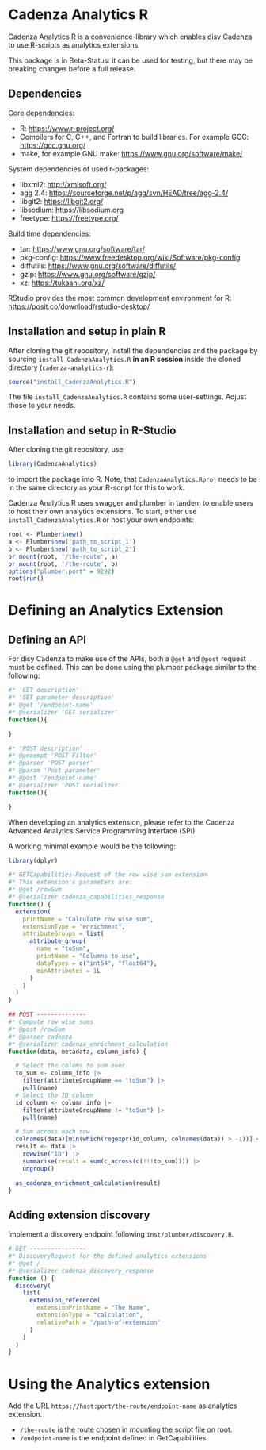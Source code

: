 # Cadenza Analytics R

Cadenza Analytics R is a convenience-library which enables
[disy Cadenza](https://www.disy.net/de/produkte/cadenza/datenanalyse-software/)
to use R-scripts as analytics extensions.

This package is in Beta-Status: it can be used for testing, but there
may be breaking changes before a full release.

## Dependencies

Core dependencies:

- R: https://www.r-project.org/
- Compilers for C, C++, and Fortran to build libraries. For example GCC: https://gcc.gnu.org/
- make, for example GNU make: https://www.gnu.org/software/make/

System dependencies of used r-packages:

- libxml2: http://xmlsoft.org/
- agg 2.4: https://sourceforge.net/p/agg/svn/HEAD/tree/agg-2.4/
- libgit2: https://libgit2.org/
- libsodium: https://libsodium.org
- freetype: https://freetype.org/

Build time dependencies:

- tar: https://www.gnu.org/software/tar/
- pkg-config: https://www.freedesktop.org/wiki/Software/pkg-config
- diffutils: https://www.gnu.org/software/diffutils/
- gzip: https://www.gnu.org/software/gzip/
- xz: https://tukaani.org/xz/

RStudio provides the most common development environment for R:
https://posit.co/download/rstudio-desktop/

## Installation and setup in plain R

After cloning the git repository, install the dependencies and the
package by sourcing `install_CadenzaAnalytics.R` **in an R session**
inside the cloned directory (`cadenza-analytics-r`):

```r
source("install_CadenzaAnalytics.R")
```

The file `install_CadenzaAnalytics.R` contains some
user-settings. Adjust those to your needs.

## Installation and setup in R-Studio

After cloning the git repository, use

```r
library(CadenzaAnalytics)
```

to import the package into R. Note, that `CadenzaAnalytics.Rproj` needs to
be in the same directory as your R-script for this to work.

Cadenza Analytics R uses swagger and plumber in tandem to enable users
to host their own analytics extensions. To start, either use
`install_CadenzaAnalytics.R` or host your own endpoints:

````r
root <- Plumber$new()
a <- Plumber$new('path_to_script_1')
b <- Plumber$new('path_to_script_2')
pr_mount(root, '/the-route', a)
pr_mount(root, '/the-route', b)
options("plumber.port" = 9292)
root$run()
````

# Defining an Analytics Extension

## Defining an API

For disy Cadenza to make use of the APIs, both a `@get` and `@post` request must be defined.  This can be done using the plumber package similar to the following:

```r
#* 'GET description'
#* 'GET parameter description'
#* @get '/endpoint-name'
#* @serializer 'GET serializer'
function(){

}

#* 'POST description'
#* @preempt 'POST Filter'
#* @parser 'POST parser'
#* @param 'Post parameter'
#* @post '/endpoint-name'
#* @serializer 'POST serializer'
function(){

}
```

When developing an analytics extension, please refer to the Cadenza Advanced Analytics Service Programming Interface (SPI).

A working minimal example would be the following:

```r
library(dplyr)

#* GETCapabilities-Request of the row wise sum extension
#* This extension's parameters are:
#* @get /rowSum
#* @serializer cadenza_capabilities_response
function() {
  extension(
    printName = "Calculate row wise sum",
    extensionType = "enrichment",
    attributeGroups = list(
      attribute_group(
        name = "toSum",
        printName = "Columns to use",
        dataTypes = c("int64", "float64"),
        minAttributes = 1L
      )
    )
  )
}

## POST --------------
#* Compute row wise sums
#* @post /rowSum
#* @parser cadenza
#* @serializer cadenza_enrichment_calculation
function(data, metadata, column_info) {

  # Select the colums to sum over
  to_sum <- column_info |>
    filter(attributeGroupName == "toSum") |>
    pull(name)
  # Select the ID column
  id_column <- column_info |>
    filter(attributeGroupName != "toSum") |>
    pull(name)

  # Sum across each row
  colnames(data)[min(which(regexpr(id_column, colnames(data)) > -1))] <- "ID"
  result <- data |>
    rowwise("ID") |>
    summarise(result = sum(c_across(c(!!!to_sum)))) |>
    ungroup()

  as_cadenza_enrichment_calculation(result)
}
```

## Adding extension discovery

Implement a discovery endpoint following `inst/plumber/discovery.R`.

```r
# GET ----------------
#* DiscoveryRequest for the defined analytics extensions
#* @get /
#* @serializer cadenza_discovery_response
function () {
  discovery(
    list(
      extension_reference(
        extensionPrintName = "The Name",
        extensionType = "calculation",
        relativePath = "/path-of-extension"
      )
    )
  )
}
```

# Using the Analytics extension

Add the URL `https://host:port/the-route/endpoint-name` as analytics extension.

- `/the-route` is the route chosen in mounting the script file on root.
- `/endpoint-name` is the endpoint defined in GetCapabilities.

